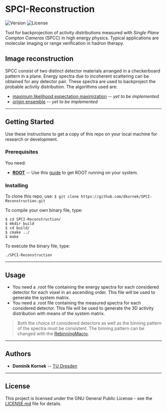 # SPCI-Reconstruction

![Version](https://img.shields.io/github/tag/dkornek/SPCI-Reconstruction.svg?style=flat-square) ![License](https://img.shields.io/github/license/dkornek/SPCI-Reconstruction.svg?style=flat-square)

Tool for backprojection of activity distributions measured with *Single Plane Compton Cameras* (SPCC) in high energy physics. Typical applications are molecular imaging or range verification in hadron therapy.

## Image reconstruction
SPCC consist of two distinct detector materials arranged in a checkerboard pattern in a plane. Energy spectra due to incoherent scattering can be obtained for any detector pair. These spectra are used to backproject the probable activity distribution. The algorithms used are:
* [maximum likelihood expectation maximization](https://en.wikipedia.org/wiki/Expectation%E2%80%93maximization_algorithm) -- *yet to be implemented*
* [origin ensemble](https://www.ncbi.nlm.nih.gov/pmc/articles/PMC2590772/) -- *yet to be implemented*

---

## Getting Started
Use these instructions to get a copy of this repo on your local machine for research or development.

### Prerequisites
You need:
* [**ROOT**](https://root.cern.ch/) -- Use this [guide](https://root.cern.ch/root/html534/guides/users-guide/InstallandBuild.html) to get ROOT running on your system.

### Installing
To clone this repo, use: `$ git clone https://github.com/dkornek/SPCI-Reconstruction.git`

To compile your own binary file, type:
```
$ cd SPCI-Reconstruction/
$ mkdir build
$ cd build/
$ cmake ../
$ make
```

To execute the binary file, type:
```
./SPCI-Reconstruction
```

---

## Usage
* You need a .root file containing the energy spectra for each considered detector for each voxel in an ascending order. This file will be used to generate the system matrix.
* You need a .root file containing the measured spectra for each considered detector. This file will be used to generate the 3D activity distribution with means of the system matrix.
> Both the choice of considered detectors as well as the binning pattern of the spectra must be consistent. The binning pattern can be changed with the [RebinningMacro](macros/RebinningMacro.cpp).

---

## Authors
* **Dominik Kornek** -- [TU Dresden](https://tu-dresden.de/)

---

## License
This project is licensed under the GNU General Public License - see the [LICENSE.md](LICENSE.md) file for details.
